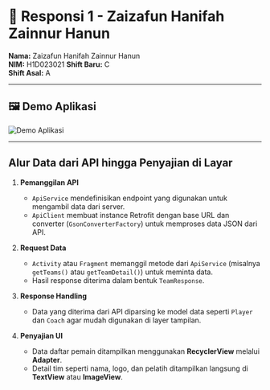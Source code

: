 # 📱 Responsi 1 - Zaizafun Hanifah Zainnur Hanun

**Nama:** Zaizafun Hanifah Zainnur Hanun  
**NIM:** H1D023021 
**Shift Baru:** C  
**Shift Asal:** A  

---

## 🖼️ Demo Aplikasi
![Demo Aplikasi](responsi1.gif)

---

## Alur Data dari API hingga Penyajian di Layar

1. **Pemanggilan API**  
   - `ApiService` mendefinisikan endpoint yang digunakan untuk mengambil data dari server.  
   - `ApiClient` membuat instance Retrofit dengan base URL dan converter (`GsonConverterFactory`) untuk memproses data JSON dari API.

2. **Request Data**  
   - `Activity` atau `Fragment` memanggil metode dari `ApiService` (misalnya `getTeams()` atau `getTeamDetail()`) untuk meminta data.  
   - Hasil response diterima dalam bentuk `TeamResponse`.

3. **Response Handling**  
   - Data yang diterima dari API diparsing ke model data seperti `Player` dan `Coach` agar mudah digunakan di layer tampilan.

4. **Penyajian UI**  
   - Data daftar pemain ditampilkan menggunakan **RecyclerView** melalui **Adapter**.  
   - Detail tim seperti nama, logo, dan pelatih ditampilkan langsung di **TextView** atau **ImageView**.

